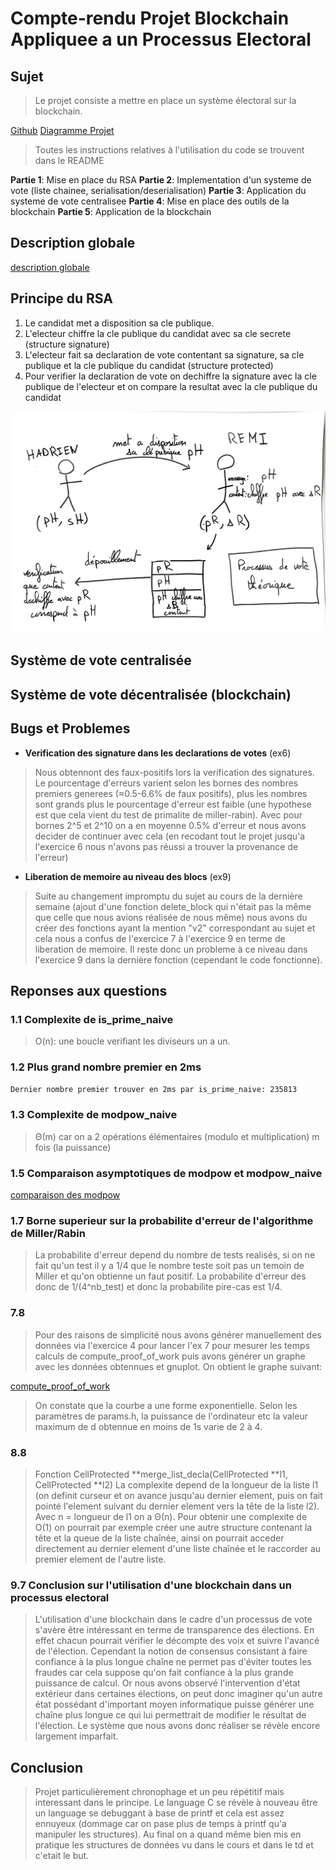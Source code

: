 # Compte-rendu Projet Blockchain Appliquee a un Processus Electoral

## Sujet

>Le projet consiste a mettre en place un système électoral sur la blockchain.

[Github](https://github.com/agapestack/DS-03)
[Diagramme Projet](./assets/Diagramme%20Projet.pdf)

>Toutes les instructions relatives à l'utilisation du code se trouvent dans le README

**Partie 1**: Mise en place du RSA
**Partie 2**: Implementation d'un systeme de vote (liste chainee, serialisation/deserialisation)
**Partie 3**: Application du systeme de vote centralisee
**Partie 4**: Mise en place des outils de la blockchain
**Partie 5**: Application de la blockchain

## Description globale

[description globale](./assets/Diagramme_Projet.pdf)

## Principe du RSA

1. Le candidat met a disposition sa cle publique.
2. L'electeur chiffre la cle publique du candidat avec sa cle secrete (structure signature)
3. L'electeur fait sa declaration de vote contentant sa signature, sa cle publique et la cle publique du candidat (structure protected)
4. Pour verifier la declaration de vote on dechiffre la signature avec la cle publique de l'electeur et on compare la resultat avec la cle publique du candidat

<center><img src="./assets/RSA_schema.jpeg"/></center>

## Système de vote centralisée

## Système de vote décentralisée (blockchain)

## Bugs et Problemes

- **Verification des signature dans les declarations de votes** (ex6)

>Nous obtennont des faux-positifs lors la verification des signatures. Le pourcentage d'erreurs varient selon les bornes des nombres premiers generees (≈0.5-6.6% de faux positifs), plus les nombres sont grands plus le pourcentage d'erreur est faible (une hypothese est que cela vient du test de primalite de miller-rabin).
Avec pour bornes 2^5 et 2^10 on a en moyenne 0.5% d'erreur et nous avons decider de continuer avec cela (en recodant tout le projet jusqu'a l'exercice 6 nous n'avons pas réussi a trouver la provenance de l'erreur)

- **Liberation de memoire au niveau des blocs** (ex9)

>Suite au changement impromptu du sujet au cours de la dernière semaine (ajout d'une fonction delete_block qui n'était pas la même que celle que nous avions réalisée de nous même) nous avons du créer des fonctions ayant la mention "v2" correspondant au sujet et cela nous a confus de l'exercice 7 à l'exercice 9 en terme de liberation de memoire. Il reste donc un probleme à ce niveau dans l'exercice 9 dans la dernière fonction (cependant le code fonctionne).

## Reponses aux questions

### 1.1 Complexite de is_prime_naive

>O(n): une boucle verifiant les diviseurs un a un.

### 1.2 Plus grand nombre premier en 2ms

```bash
Dernier nombre premier trouver en 2ms par is_prime_naive: 235813        temps=0.002212s
```

### 1.3 Complexite de modpow_naive

>Θ(m) car on a 2 opérations élémentaires (modulo et multiplication) m fois (la puissance)

### 1.5 Comparaison asymptotiques de modpow et modpow_naive

[comparaison des modpow](./assets/graphe_comparaison_exponentiation.pdf)

### 1.7 Borne superieur sur la probabilite d'erreur de l'algorithme de Miller/Rabin

>La probabilite d'erreur depend du nombre de tests realisés, si on ne fait qu'un test il y a 1/4 que le nombre teste soit pas un temoin de Miller et qu'on obtienne un faut positif. La probabilite d'erreur des donc de 1/(4^nb_test) et donc la probabilite pire-cas est 1/4.

### 7.8

>Pour des raisons de simplicité nous avons générer manuellement des données via l'exercice 4 pour lancer l'ex 7 pour mesurer les temps calculs de compute_proof_of_work puis avons générer un graphe avec les données obtennues et gnuplot. On obtient le graphe suivant: 

[compute_proof_of_work](./assets/compute_proof_of_work.pdf)

>On constate que la courbe a une forme exponentielle. Selon les paramètres de params.h, la puissance de l'ordinateur etc la valeur maximum de d obtennue en moins de 1s varie de 2 à 4.

### 8.8

>Fonction CellProtected **merge_list_decla(CellProtected **l1, CellProtected **l2)
La complexite depend de la longueur de la liste l1 (on definit curseur et on avance jusqu'au dernier element, puis on fait pointé l'element suivant du dernier element vers la tête de la liste l2). Avec n = longueur de l1 on a Θ(n).
Pour obtenir une complexite de O(1) on pourrait par exemple créer une autre structure contenant la tête et la queue de la liste chaînée, ainsi on pourrait acceder directement au dernier element d'une liste chaînée et le raccorder au premier element de l'autre liste.

### 9.7 Conclusion sur l'utilisation d'une blockchain dans un processus electoral

>L'utilisation d'une blockchain dans le cadre d'un processus de vote s'avère être intéressant en terme de transparence des élections. En effet chacun pourrait vérifier le décompte des voix et suivre l'avancé de l'élection. Cependant la notion de consensus consistant à faire confiance à la plus longue chaîne ne permet pas d'éviter toutes les fraudes car cela suppose qu'on fait confiance à la plus grande puissance de calcul. Or nous avons observé l'intervention d'état extérieur dans certaines élections, on peut donc imaginer qu'un autre état possédant d'important moyen informatique puisse générer une chaîne plus longue ce qui lui permettrait de modifier le résultat de l'élection. Le système que nous avons donc réaliser se révèle encore largement imparfait.
## Conclusion

>Projet particulièrement chronophage et un peu répétitif mais interessant dans le principe. Le language C se révèle à nouveau être un language se debuggant à base de printf et cela est assez ennuyeux (dommage car on pase plus de temps à printf qu'a manipuler les structures). Au final on a quand même bien mis en pratique les structures de données vu dans le cours et dans le td et c'etait le but.
